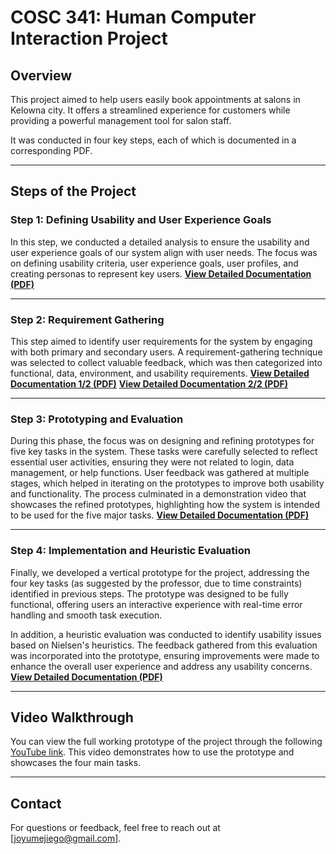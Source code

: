 # COSC 341: Human Computer Interaction Project

## Overview
This project aimed to help users easily book appointments at salons in Kelowna city. It offers a streamlined experience for customers while providing a powerful management tool for salon staff.

It was conducted in four key steps, each of which is documented in a corresponding PDF.

---

## Steps of the Project

### Step 1: Defining Usability and User Experience Goals
 
In this step, we conducted a detailed analysis to ensure the usability and user experience goals of our system align with user needs. The focus was on defining usability criteria, user experience goals, user profiles, and creating personas to represent key users.
**[View Detailed Documentation (PDF)](https://drive.google.com/file/d/1-0mNorwPp7kMK-7x1jjKq43NgmmWB7EE/view?usp=drive_link)**

---

### Step 2: Requirement Gathering

This step aimed to identify user requirements for the system by engaging with both primary and secondary users. A requirement-gathering technique was selected to collect valuable feedback, which was then categorized into functional, data, environment, and usability requirements.
**[View Detailed Documentation 1/2 (PDF)](https://drive.google.com/file/d/15kY4EIAdaRO_d4h1Ad9dlva2HRT_gr7H/view?usp=drive_link)**
**[View Detailed Documentation 2/2 (PDF)](https://drive.google.com/file/d/1BVh_vAKTxbyBOcZd-9XDu00q2ayjqjR8/view?usp=drive_link)**

---

### Step 3: Prototyping and Evaluation

During this phase, the focus was on designing and refining prototypes for five key tasks in the system. These tasks were carefully selected to reflect essential user activities, ensuring they were not related to login, data management, or help functions. User feedback was gathered at multiple stages, which helped in iterating on the prototypes to improve both usability and functionality. The process culminated in a demonstration video that showcases the refined prototypes, highlighting how the system is intended to be used for the five major tasks.
**[View Detailed Documentation (PDF)](https://drive.google.com/file/d/1Rvh4B5RLQj7KHXk3f0nX_Psf_ZqwEU1W/view?usp=drive_link)**

---

### Step 4: Implementation and Heuristic Evaluation

Finally, we developed a vertical prototype for the project, addressing the four key tasks (as suggested by the professor, due to time constraints) identified in previous steps. The prototype was designed to be fully functional, offering users an interactive experience with real-time error handling and smooth task execution.

In addition, a heuristic evaluation was conducted to identify usability issues based on Nielsen's heuristics. The feedback gathered from this evaluation was incorporated into the prototype, ensuring improvements were made to enhance the overall user experience and address any usability concerns.
**[View Detailed Documentation (PDF)](https://drive.google.com/file/d/1Tak8jt2pHdcasXmZ3w66QRlrQvhdwwai/view?usp=drive_link)**

---

## Video Walkthrough
You can view the full working prototype of the project through the following [YouTube link](https://youtu.be/J6P26wpeW_Y). This video demonstrates how to use the prototype and showcases the four main tasks.

---

## Contact
For questions or feedback, feel free to reach out at [joyumejiego@gmail.com].
